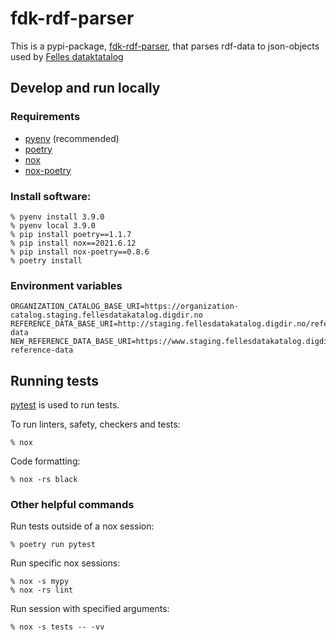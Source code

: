 # fdk-rdf-parser

This is a pypi-package, [fdk-rdf-parser](https://pypi.org/project/fdk-rdf-parser), that parses rdf-data to json-objects used by [Felles dataktatalog](https://data.norge.no)

## Develop and run locally
### Requirements
- [pyenv](https://github.com/pyenv/pyenv) (recommended)
- [poetry](https://python-poetry.org/)
- [nox](https://nox.thea.codes/en/stable/)
- [nox-poetry](https://pypi.org/project/nox-poetry/)

### Install software:
```
% pyenv install 3.9.0
% pyenv local 3.9.0
% pip install poetry==1.1.7
% pip install nox==2021.6.12
% pip install nox-poetry==0.8.6
% poetry install
```

### Environment variables
```
ORGANIZATION_CATALOG_BASE_URI=https://organization-catalog.staging.fellesdatakatalog.digdir.no
REFERENCE_DATA_BASE_URI=http://staging.fellesdatakatalog.digdir.no/reference-data
NEW_REFERENCE_DATA_BASE_URI=https://www.staging.fellesdatakatalog.digdir.no/new-reference-data
```

## Running tests
[pytest](https://docs.pytest.org/en/latest/) is used to run tests.

To run linters, safety, checkers and tests:
```
% nox
```

Code formatting:
```
% nox -rs black
```

### Other helpful commands

Run tests outside of a nox session:
```
% poetry run pytest
```

Run specific nox sessions:
```
% nox -s mypy
% nox -rs lint
```

Run session with specified arguments:
```
% nox -s tests -- -vv
```
